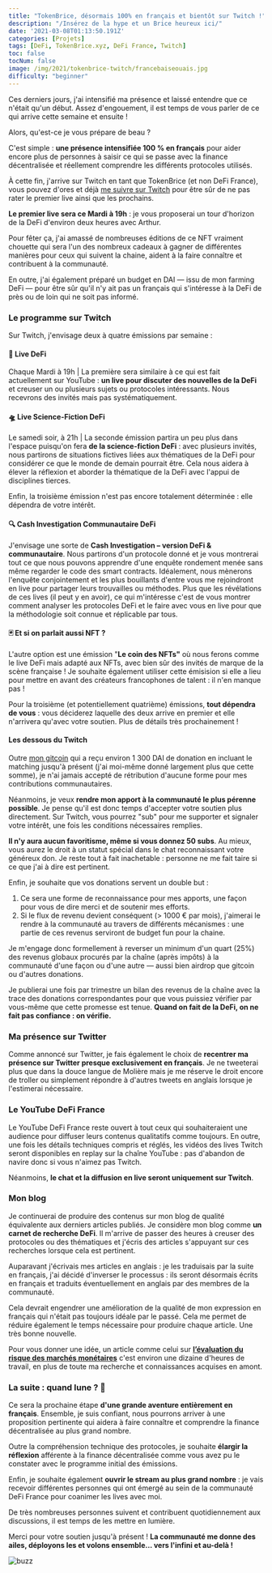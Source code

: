 ```yaml
---
title: "TokenBrice, désormais 100% en français et bientôt sur Twitch !"
description: "/Insérez de la hype et un Brice heureux ici/"
date: '2021-03-08T01:13:50.191Z'
categories: [Projets]
tags: [DeFi, TokenBrice.xyz, DeFi France, Twitch]
toc: false
tocNum: false
image: /img/2021/tokenbrice-twitch/francebaiseouais.jpg
difficulty: "beginner"
---
```


Ces derniers jours, j'ai intensifié ma présence et laissé entendre que ce n'était qu'un début. Assez d'engouement, il est temps de vous parler de ce qui arrive cette semaine et ensuite !

Alors, qu'est-ce je vous prépare de beau ?

C'est simple : **une présence intensifiée 100 % en français** pour aider encore plus de personnes à saisir ce qui se passe avec la finance décentralisée et réellement comprendre les différents protocoles utilisés.

À cette fin, j'arrive sur Twitch en tant que TokenBrice (et non DeFi France), vous pouvez d'ores et déjà [me suivre sur Twitch](https://www.twitch.tv/tokenbrice) pour être sûr de ne pas rater le premier live ainsi que les prochains.

**Le premier live sera ce Mardi à 19h** : je vous proposerai un tour d'horizon de la DeFi d'environ deux heures avec Arthur.

Pour fêter ça, j'ai amassé de nombreuses éditions de ce NFT vraiment chouette qui sera l'un des nombreux cadeaux à gagner de différentes manières pour ceux qui suivent la chaine, aident à la faire connaître et contribuent à la communauté.

En outre, j'ai également préparé un budget en DAI — issu de mon farming DeFi — pour être sûr qu'il n'y ait pas un français qui s'intéresse à la DeFi de près ou de loin qui ne soit pas informé.


### Le programme sur Twitch

Sur Twitch, j'envisage deux à quatre émissions par semaine : 

#### 💸 Live DeFi

Chaque Mardi à 19h | La première sera similaire à ce qui est fait actuellement sur YouTube : **un live pour discuter des nouvelles de la DeFi** et creuser un ou plusieurs sujets ou protocoles intéressants. Nous recevrons des invités mais pas systématiquement.

#### 🛸 Live Science-Fiction DeFi

Le samedi soir, à 21h | La seconde émission partira un peu plus dans l'espace puisqu'on fera **de la science-fiction DeFi** : avec plusieurs invités, nous partirons de situations fictives liées aux thématiques de la DeFi pour considérer ce que le monde de demain pourrait être. Cela nous aidera à élever la réflexion et aborder la thématique de la DeFi avec l'appui de disciplines tierces.

Enfin, la troisième émission n'est pas encore totalement déterminée : elle dépendra de votre intérêt. 

#### 🔍 Cash Investigation Communautaire DeFi

J'envisage une sorte de **Cash Investigation – version DeFi & communautaire**. Nous partirons d'un protocole donné et je vous montrerai tout ce que nous pouvons apprendre d'une enquête rondement menée sans même regarder le code des smart contracts. Idéalement, nous mènerons l'enquête conjointement et les plus bouillants d'entre vous me rejoindront en live pour partager leurs trouvailles ou méthodes. Plus que les révélations de ces lives (il peut y en avoir), ce qui m'intéresse c'est de vous montrer comment analyser les protocoles DeFi et le  faire avec vous en live pour que la méthodologie soit connue et réplicable par tous.

#### 🃏 Et si on parlait aussi NFT ?

L'autre option est une émission "**Le coin des NFTs"** où nous ferons comme le live DeFi mais adapté aux NFTs, avec bien sûr des invités de marque de la scène française ! Je souhaite également utiliser cette émisision si elle a lieu pour mettre en avant des créateurs francophones de talent : il n'en manque pas !

Pour la troisième (et potentiellement quatrième) émissions, **tout dépendra de vous** : vous déciderez laquelle des deux arrive en premier et elle n'arrivera qu'avec votre soutien. Plus de détails très prochainement !


#### Les dessous du Twitch

Outre [mon gitcoin](https://gitcoin.co/grants/811/tokenbrice-evangelizing-defi-in-fr-en) qui a reçu environ 1 300 DAI de donation en incluant le matching jusqu'à présent (j'ai moi-même donné largement plus que cette somme), je n'ai jamais accepté de rétribution d'aucune forme pour mes contributions communautaires.

Néanmoins, je veux **rendre mon apport à la communauté le plus pérenne possible**. Je pense qu'il est donc temps d'accepter votre soutien plus directement. Sur Twitch, vous pourrez "sub"  pour me supporter et signaler votre intérêt, une fois les conditions nécessaires remplies.

**Il n'y aura aucun favoritisme, même si vous donnez 50 subs**. Au mieux, vous aurez le droit à un statut spécial dans le chat reconnaissant votre généreux don. Je reste tout à fait inachetable : personne ne me fait taire si ce que j'ai à dire est pertinent.

Enfin, je souhaite que vos donations servent un double but :

1. Ce sera une forme de reconnaissance pour mes apports, une façon pour vous de dire merci et de soutenir mes efforts.
2. Si le flux de revenu devient conséquent (> 1000 € par mois), j'aimerai le rendre à la communauté au travers de différents mécanismes : une partie de ces revenus serviront de budget fun pour la chaine.

Je m'engage donc formellement à reverser un minimum d'un quart (25%) des revenus globaux procurés par la chaîne (après impôts) à la communauté d'une façon ou d'une autre — aussi bien airdrop que gitcoin ou d'autres donations.

Je publierai une fois par trimestre un bilan des revenus de la chaîne avec la trace des donations correspondantes pour que vous puissiez vérifier par vous-même que cette promesse est tenue. **Quand on fait de la DeFi, on ne fait pas confiance : on vérifie.**


### Ma présence sur Twitter

Comme annoncé sur Twitter, je fais également le choix de **recentrer ma présence sur Twitter presque exclusivement en français**. Je ne tweeterai plus que dans la douce langue de Molière mais je me réserve le droit encore de troller ou simplement répondre à d'autres tweets en anglais lorsque je l'estimerai nécessaire.


### Le YouTube DeFi France

Le YouTube DeFi France reste ouvert à tout ceux qui souhaiteraient une audience pour diffuser leurs contenus qualitatifs comme toujours. En outre, une fois les détails techniques compris et réglés, les vidéos des lives Twitch seront disponibles en replay sur la chaîne YouTube : pas d'abandon de navire donc si vous n'aimez pas Twitch.

Néanmoins, **le chat et la diffusion en live seront uniquement sur Twitch**.


### Mon blog

Je continuerai de produire des contenus sur mon blog de qualité équivalente aux derniers articles publiés. Je considère mon blog comme **un carnet de recherche DeFi**. Il m'arrive de passer des heures à creuser des protocoles ou des thématiques et j'écris des articles s'appuyant sur ces recherches lorsque cela est pertinent.

Auparavant j'écrivais mes articles en anglais : je les traduisais par la suite en français, j'ai décidé d'inverser le processus : ils seront désormais écrits en français et traduits éventuellement en anglais par des membres de la communauté.

Cela devrait engendrer une amélioration de la qualité de mon expression en français qui n'était pas toujours idéale par le passé. Cela me permet de réduire également le temps nécessaire pour produire chaque article. Une très bonne nouvelle. 

Pour vous donner une idée, un article comme celui sur **[l’évaluation du risque des marchés monétaires](https://tokenbrice.xyz/content/posts/2021/money-market-risks.fr.md)** c'est environ une dizaine d'heures de travail, en plus de toute ma recherche et connaissances acquises en amont.


### La suite : quand lune ? 🌝

Ce sera la prochaine étape **d'une grande aventure entièrement en français**. Ensemble, je suis confiant, nous pourrons arriver à une proposition pertinente qui aidera à faire connaître et comprendre la finance décentralisée au plus grand nombre.

Outre la compréhension technique des protocoles, je souhaite **élargir la réflexion** afférente à la finance décentralisée comme vous avez pu le constater avec le programme initial des émissions.

Enfin, je souhaite également **ouvrir le stream au plus grand nombre** : je vais recevoir différentes personnes qui ont émergé au sein de la communauté DeFi France pour coanimer les lives avec moi. 

De très nombreuses personnes suivent et contribuent quotidiennement aux discussions, il est temps de les mettre en lumière.

Merci pour votre soutien jusqu'à présent ! **La communauté me donne des ailes, déployons les et volons ensemble... vers l'infini et au-delà !**

![buzz](/img/2021/tokenbrice-twitch/buzz.jpg)